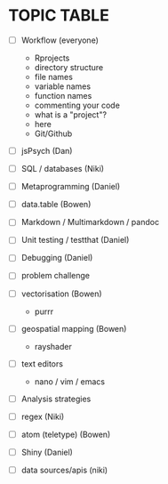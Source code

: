 # TOPIC TABLE
- [ ] Workflow (everyone)
  - Rprojects
  - directory structure
  - file names
  - variable names
  - function names
  - commenting your code
  - what is a "project"?
  - here
  - Git/Github


- [ ] jsPsych (Dan)
- [ ] SQL / databases (Niki)
- [ ] Metaprogramming (Daniel)
- [ ] data.table (Bowen)
- [ ] Markdown / Multimarkdown / pandoc
- [ ] Unit testing / testthat (Daniel)
- [ ] Debugging (Daniel)
- [ ] problem challenge
- [ ] vectorisation (Bowen)
  - purrr
- [ ] geospatial mapping (Bowen)
  - rayshader  
- [ ] text editors
  - nano / vim / emacs
- [ ] Analysis strategies
- [ ] regex (Niki)
- [ ] atom (teletype) (Bowen)
- [ ] Shiny (Daniel)
- [ ] data sources/apis (niki)
